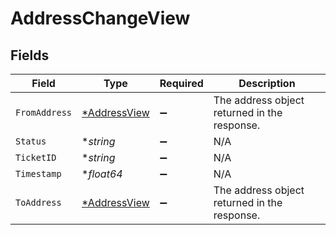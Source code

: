 # AddressChangeView


## Fields

| Field                                              | Type                                               | Required                                           | Description                                        |
| -------------------------------------------------- | -------------------------------------------------- | -------------------------------------------------- | -------------------------------------------------- |
| `FromAddress`                                      | [*AddressView](../../models/shared/addressview.md) | :heavy_minus_sign:                                 | The address object returned in the response.       |
| `Status`                                           | **string*                                          | :heavy_minus_sign:                                 | N/A                                                |
| `TicketID`                                         | **string*                                          | :heavy_minus_sign:                                 | N/A                                                |
| `Timestamp`                                        | **float64*                                         | :heavy_minus_sign:                                 | N/A                                                |
| `ToAddress`                                        | [*AddressView](../../models/shared/addressview.md) | :heavy_minus_sign:                                 | The address object returned in the response.       |